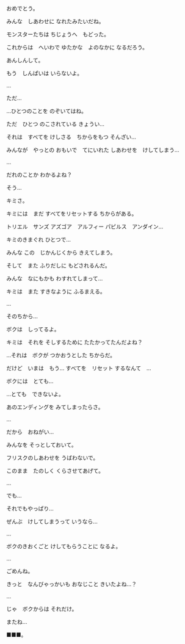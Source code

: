 おめでとう。

みんな　しあわせに
なれたみたいだね。

モンスターたちは
ちじょうへ　もどった。

これからは　へいわで
ゆたかな　よのなかに
なるだろう。

あんしんして。

もう　しんぱいは
いらないよ。

…

ただ…

…ひとつのことを
のぞいてはね。

ただ　ひとつ
のこされている
きょうい…

それは　すべてを
けしさる　ちからをもつ
そんざい…

みんなが　やっとの
おもいで　てにいれた
しあわせを　けしてしまう…

…

だれのことか
わかるよね？

そう…

キミさ。

キミには　まだ
すべてをリセットする
ちからがある。

トリエル　サンズ
アズゴア　アルフィー
パピルス　アンダイン…

キミのきまぐれ
ひとつで…

みんな
この　じかんじくから
きえてしまう。

そして　また
ふりだしに
もどされるんだ。

みんな　なにもかも
わすれてしまって…

キミは　また
すきなように
ふるまえる。

…

そのちから…

ボクは　しってるよ。

キミは　それを
そしするために
たたかってたんだよね？

…それは　ボクが
つかおうとした
ちからだ。

だけど　いまは　もう…
すべてを　リセット
するなんて　…

ボクには　とても…

…とても　できないよ。

あのエンディングを
みてしまったらさ。

…

だから　おねがい…

みんなを
そっとしておいて。

フリスクのしあわせを
うばわないで。

このまま　たのしく
くらさせてあげて。

…

でも…

それでもやっぱり…

ぜんぶ　けしてしまうって
いうなら…

…

ボクのきおくごと
けしてもらうことに
なるよ。

…

ごめんね。

きっと　なんびゃっかいも
おなじこと
きいたよね…？

…

じゃ　ボクからは
それだけ。

またね…

■■■。

